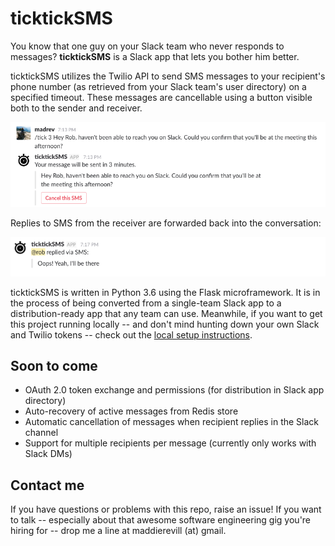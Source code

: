 # ticktickSMS

You know that one guy on your Slack team who never responds to messages? **ticktickSMS** is a Slack app that lets you bother him better.

ticktickSMS utilizes the Twilio API to send SMS messages to your recipient's phone number (as retrieved from your Slack team's user directory) on a specified timeout. These messages are cancellable using a button visible both to the sender and receiver.

![from_slack](https://github.com/madrev/ticktickSMS/blob/master/docs/screenshots/from_slack.png)

Replies to SMS from the receiver are forwarded back into the conversation:

![to_slack](https://github.com/madrev/ticktickSMS/blob/master/docs/screenshots/to_slack.png)

ticktickSMS is written in Python 3.6 using the Flask microframework. It is in the process of being converted from a single-team Slack app to a distribution-ready app that any team can use. Meanwhile, if you want to get this project running locally -- and don't mind hunting down your own Slack and Twilio tokens -- check out the [local setup instructions](./docs/local_setup.md).

## Soon to come
* OAuth 2.0 token exchange and permissions (for distribution in Slack app directory)
* Auto-recovery of active messages from Redis store
* Automatic cancellation of messages when recipient replies in the Slack channel
* Support for multiple recipients per message (currently only works with Slack DMs)

## Contact me
If you have questions or problems with this repo, raise an issue! If you want to talk -- especially about that awesome software engineering gig you're hiring for -- drop me a line at maddierevill (at) gmail.
